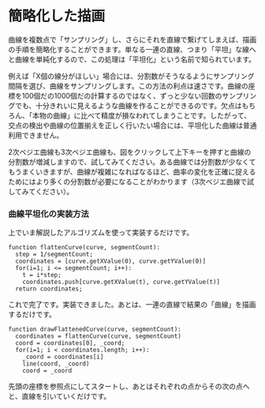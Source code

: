 # 簡略化した描画

曲線を複数点で「サンプリング」し、さらにそれを直線で繫げてしまえば、描画の手順を簡略化することができます。単なる一連の直線、つまり「平坦」な線へと曲線を単純化するので、この処理は「平坦化」という名前で知られています。

例えば「X個の線分がほしい」場合には、分割数がそうなるようにサンプリング間隔を選び、曲線をサンプリングします。この方法の利点は速さです。曲線の座標を100個だの1000個だの計算するのではなく、ずっと少ない回数のサンプリングでも、十分きれいに見えるような曲線を作ることができるのです。欠点はもちろん、「本物の曲線」に比べて精度が損なわれてしまうことです。したがって、交点の検出や曲線の位置揃えを正しく行いたい場合には、平坦化した曲線は普通利用できません。

<Graphic title="2次ベジエ曲線の平坦化" setup={this.setupQuadratic} draw={this.drawFlattened} onKeyDown={this.onKeyDown}/>
<Graphic title="3次ベジエ曲線の平坦化" setup={this.setupCubic} draw={this.drawFlattened} onKeyDown={this.onKeyDown} />

2次ベジエ曲線も3次ベジエ曲線も、図をクリックして上下キーを押すと曲線の分割数が増減しますので、試してみてください。ある曲線では分割数が少なくてもうまくいきますが、曲線が複雑になればなるほど、曲率の変化を正確に捉えるためにはより多くの分割数が必要になることがわかります（3次ベジエ曲線で試してみてください）。

<div className="howtocode">

### 曲線平坦化の実装方法

上でいま解説したアルゴリズムを使って実装するだけです。

```
function flattenCurve(curve, segmentCount):
  step = 1/segmentCount;
  coordinates = [curve.getXValue(0), curve.getYValue(0)]
  for(i=1; i <= segmentCount; i++):
    t = i*step;
    coordinates.push[curve.getXValue(t), curve.getYValue(t)]
  return coordinates;
```

これで完了です。実装できました。あとは、一連の直線で結果の「曲線」を描画するだけです。

```
function drawFlattenedCurve(curve, segmentCount):
  coordinates = flattenCurve(curve, segmentCount)
  coord = coordinates[0], _coord;
  for(i=1; i < coordinates.length; i++):
    _coord = coordinates[i]
    line(coord, _coord)
    coord = _coord
```

先頭の座標を参照点にしてスタートし、あとはそれぞれの点からその次の点へと、直線を引いていくだけです。

</div>

